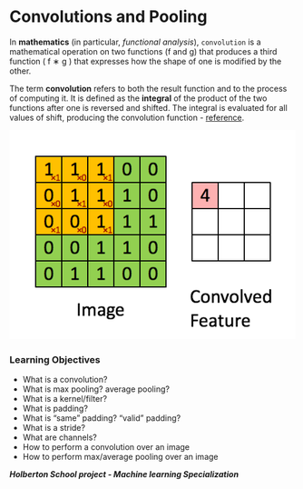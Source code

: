 # **Convolutions and Pooling**

In **mathematics** (in particular, *functional analysis*), `convolution` is a mathematical operation on two functions (f and g) that produces a third function ( f ∗ g ) that expresses how the shape of one is modified by the other.

The term **convolution** refers to both the result function and to the process of computing it. It is defined as the **integral** of the product of the two functions after one is reversed and shifted. The integral is evaluated for all values of shift, producing the convolution function - [reference](https://en.wikipedia.org/wiki/Convolution).


![This is an image](./img.gif)
### **Learning Objectives**


* What is a convolution?
* What is max pooling? average pooling?
* What is a kernel/filter?
* What is padding?
* What is “same” padding? “valid” padding?
* What is a stride?
* What are channels?
* How to perform a convolution over an image
* How to perform max/average pooling over an image

***Holberton School project - Machine learning Specialization***
